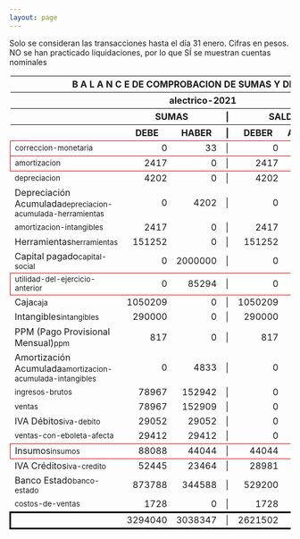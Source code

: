 ```yaml
--- 
layout: page
--- 
```

<script>

$('* div').each(function () {   
    var item = $(this).text();
    var num = Number(item).toLocaleString('en');

    if (Number(item) < 0) {
        num = num.replace('-', '');
        $(this).addClass('negMoney');
    } else {
        $(this).addClass('enMoney');
    }

    $(this).text(num);
});
</script>
 


Solo se consideran las transacciones hasta el día 31	enero.
Cifras en pesos.
NO se han practicado liquidaciones, por lo que SÍ se muestran cuentas nominales
<table rules='groups'>
<style> tfoot {  border: 3px solid black;  } </style> 
<thead><th colspan='7'> B A L A N C E  DE COMPROBACION DE SUMAS Y DE SALDOS </th> </thead>
<thead> <th colspan='7'> alectrico-2021</th></thead>
<thead> <th> </th> <th align='center' colspan= '2'>SUMAS</th> <th>|</th> <th align='center' colspan='2'>SALDOS</th> <th rowspan='2' > Errores </th> </thead>
<thead> <th></th>  <th align='center'>DEBE</th> <th align='center'>HABER</th> <th>|</th> <th align='center'>DEBER</th> <th align='center'>ACREEDOR</th> <th>A Corregir </th> </thead>
<tbody>
<tr style=' background: #fff; border: 1px solid red;'>
<td><small>correccion-monetaria</small></td> <td align='right'>0</td> <td align='right'>33</td> <td> | </td> <td align='right'> 0</td> <td align='right'>33</td> </tr>
<tr style=' background: #fff; border: 1px solid red;'>
<td><small>amortizacion</small></td> <td align='right'>2417</td> <td align='right'>0</td> <td> | </td> <td align='right'> 2417</td> <td align='right'>0</td> </tr>
<tr>
<td><small>depreciacion</small></td> <td align='right'>4202</td> <td align='right'>0</td> <td> | </td> <td align='right'> 4202</td> <td align='right'>0</td>
</tr>
<tr>
<td>Depreciación Acumulada<small>depreciacion-acumulada-herramientas</small></td> <td align='right'>0</td> <td align='right'>4202</td> <td> | </td> <td align='right'> 0</td> <td align='right'>4202</td>
</tr>
<tr>
<td><small>amortizacion-intangibles</small></td> <td align='right'>2417</td> <td align='right'>0</td> <td> | </td> <td align='right'> 2417</td> <td align='right'>0</td>
</tr>
<tr>
<td>Herramientas<small>herramientas</small></td> <td align='right'>151252</td> <td align='right'>0</td> <td> | </td> <td align='right'> 151252</td> <td align='right'>0</td>
</tr>
<tr>
<td>Capital pagado<small>capital-social</small></td> <td align='right'>0</td> <td align='right'>2000000</td> <td> | </td> <td align='right'> 0</td> <td align='right'>2000000</td>
</tr>
<tr style=' background: #fff; border: 1px solid red;'>
<td><small>utilidad-del-ejercicio-anterior</small></td> <td align='right'>0</td> <td align='right'>85294</td> <td> | </td> <td align='right'> 0</td> <td align='right'>85294</td> </tr>
<tr>
<td>Caja<small>caja</small></td> <td align='right'>1050209</td> <td align='right'>0</td> <td> | </td> <td align='right'> 1050209</td> <td align='right'>0</td>
</tr>
<tr>
<td>Intangibles<small>intangibles</small> </td> <td align='right'>290000</td> <td align='right'>0</td> <td> | </td> <td align='right'> 290000</td> <td align='right'>0</td> 
<td colspan='2' style=' background: #faa; border: 1px solid red;'>Subcuenta </td>
</tr>
<tr>
<td>PPM (Pago Provisional Mensual)<small>ppm</small></td> <td align='right'>817</td> <td align='right'>0</td> <td> | </td> <td align='right'> 817</td> <td align='right'>0</td>
</tr>
<tr>
<td>Amortización Acumulada<small>amortizacion-acumulada-intangibles</small></td> <td align='right'>0</td> <td align='right'>4833</td> <td> | </td> <td align='right'> 0</td> <td align='right'>4833</td>
</tr>
<tr>
<td><small>ingresos-brutos</small></td> <td align='right'>78967</td> <td align='right'>152942</td> <td> | </td> <td align='right'> 0</td> <td align='right'>73975</td>
</tr>
<tr>
<td><small>ventas</small></td> <td align='right'>78967</td> <td align='right'>152909</td> <td> | </td> <td align='right'> 0</td> <td align='right'>73942</td>
</tr>
<tr>
<td>IVA Débitos<small>iva-debito</small></td> <td align='right'>29052</td> <td align='right'>29052</td> <td> | </td> <td align='right'> 0</td> <td align='right'>0</td>
</tr>
<tr>
<td><small>ventas-con-eboleta-afecta</small></td> <td align='right'>29412</td> <td align='right'>29412</td> <td> | </td> <td align='right'> 0</td> <td align='right'>0</td>
</tr>
<tr style=' background: #fff; border: 1px solid red;'>
<td>Insumos<small>insumos</small></td> <td align='right'>88088</td> <td align='right'>44044</td> <td> | </td> <td align='right'> 44044</td> <td align='right'>0</td> </tr>
<tr>
<td>IVA Créditos<small>iva-credito</small></td> <td align='right'>52445</td> <td align='right'>23464</td> <td> | </td> <td align='right'> 28981</td> <td align='right'>0</td>
</tr>
<tr>
<td>Banco Estado<small>banco-estado</small></td> <td align='right'>873788</td> <td align='right'>344588</td> <td> | </td> <td align='right'> 529200</td> <td align='right'>0</td>
</tr>
<tr>
<td><small>costos-de-ventas</small></td> <td align='right'>1728</td> <td align='right'>0</td> <td> | </td> <td align='right'> 1728</td> <td align='right'>0</td>
</tr>
</tbody>
<tfoot>
<tr> <td></td> <td align='right'> <div>3294040</div></td> <td align='right'> <div>3038347</div></td><td> | </td> <td align='right'> <div>2621502</div></td> <td align='right'> <div>2365809</div></td> </tr>
</tfoot>
</table>
